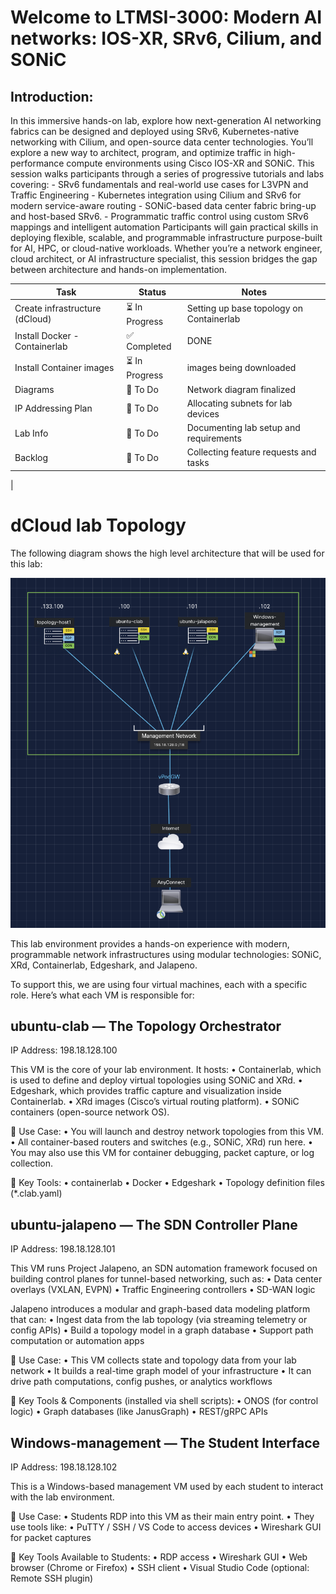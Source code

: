 # Welcome to LTMSI-3000: Modern AI networks: IOS-XR, SRv6, Cilium, and SONiC

## Introduction: 

In this immersive hands-on lab, explore how next-generation AI networking fabrics can be designed and deployed using SRv6, Kubernetes-native networking with Cilium, and open-source data center technologies. You’ll explore a new way to architect, program, and optimize traffic in high-performance compute environments using Cisco IOS-XR and SONiC. This session walks participants through a series of progressive tutorials and labs covering: - SRv6 fundamentals and real-world use cases for L3VPN and Traffic Engineering - Kubernetes integration using Cilium and SRv6 for modern service-aware routing - SONiC-based data center fabric bring-up and host-based SRv6. - Programmatic traffic control using custom SRv6 mappings and intelligent automation Participants will gain practical skills in deploying flexible, scalable, and programmable infrastructure purpose-built for AI, HPC, or cloud-native workloads. Whether you’re a network engineer, cloud architect, or AI infrastructure specialist, this session bridges the gap between architecture and hands-on implementation.


| Task                                   | Status             | Notes                                    |
|----------------------------------------|--------------------|------------------------------------------|
| Create infrastructure (dCloud)         | ⏳ In Progress     | Setting up base topology on Containerlab |
| Install Docker - Containerlab          | ✅ Completed       | DONE                                     
| Install Container images               | ⏳ In Progress     | images being downloaded                  |
| Diagrams                               | 📌 To Do           | Network diagram finalized                |
| IP Addressing Plan                     | 📌 To Do           | Allocating subnets for lab devices       |
| Lab Info                               | 📌 To Do           | Documenting lab setup and requirements   |
| Backlog                                | 📌 To Do           | Collecting feature requests and tasks    |
| 



# dCloud lab Topology

The following diagram shows the high level architecture that will be used for this lab:

![dCloud Topology](./topo_drawings/dcloud-topology.png)


This lab environment provides a hands-on experience with modern, programmable network infrastructures using modular technologies: SONiC, XRd, Containerlab, Edgeshark, and Jalapeno.

To support this, we are using four virtual machines, each with a specific role. Here’s what each VM is responsible for:

##  ubuntu-clab — The Topology Orchestrator

IP Address: 198.18.128.100

This VM is the core of your lab environment. It hosts:
	•	Containerlab, which is used to define and deploy virtual topologies using SONiC and XRd.
	•	Edgeshark, which provides traffic capture and visualization inside Containerlab.
	•	XRd images (Cisco’s virtual routing platform).
	•	SONiC containers (open-source network OS).

📌 Use Case:
	•	You will launch and destroy network topologies from this VM.
	•	All container-based routers and switches (e.g., SONiC, XRd) run here.
	•	You may also use this VM for container debugging, packet capture, or log collection.

🧰 Key Tools:
	•	containerlab
	•	Docker
	•	Edgeshark
	•	Topology definition files (*.clab.yaml)



## ubuntu-jalapeno — The SDN Controller Plane

IP Address: 198.18.128.101

This VM runs Project Jalapeno, an SDN automation framework focused on building control planes for tunnel-based networking, such as:
	•	Data center overlays (VXLAN, EVPN)
	•	Traffic Engineering controllers
	•	SD-WAN logic

Jalapeno introduces a modular and graph-based data modeling platform that can:
	•	Ingest data from the lab topology (via streaming telemetry or config APIs)
	•	Build a topology model in a graph database
	•	Support path computation or automation apps

📌 Use Case:
	•	This VM collects state and topology data from your lab network
	•	It builds a real-time graph model of your infrastructure
	•	It can drive path computations, config pushes, or analytics workflows

🧰 Key Tools & Components (installed via shell scripts):
	•	ONOS (for control logic)
	•	Graph databases (like JanusGraph)
	•	REST/gRPC APIs



## Windows-management — The Student Interface

IP Address: 198.18.128.102

This is a Windows-based management VM used by each student to interact with the lab environment.

📌 Use Case:
	•	Students RDP into this VM as their main entry point.
	•	They use tools like:
	•	PuTTY / SSH / VS Code to access devices
	•	Wireshark GUI for packet captures


🧰 Key Tools Available to Students:
	•	RDP access
	•	Wireshark GUI
	•	Web browser (Chrome or Firefox)
	•	SSH client
	•	Visual Studio Code (optional: Remote SSH plugin)
